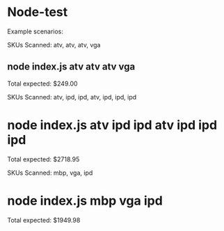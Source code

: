 # Node-test


Example scenarios:

SKUs Scanned: atv, atv, atv, vga

## node index.js atv atv atv vga

Total expected: $249.00

SKUs Scanned: atv, ipd, ipd, atv, ipd, ipd, ipd

# node index.js atv ipd ipd atv ipd ipd ipd

Total expected: $2718.95

SKUs Scanned: mbp, vga, ipd

# node index.js mbp vga ipd

Total expected: $1949.98



